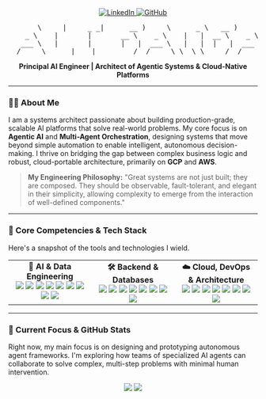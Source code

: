 <div align="center">
  <a href="https://www.linkedin.com/in/alibaqbani" target="_blank">
    <img src="https://img.shields.io/badge/LinkedIn-0077B5?style=for-the-badge&logo=linkedin&logoColor=white" alt="LinkedIn"/>
  </a>
  <a href="https://github.com/alibaqbani" target="_blank">
    <img src="https://img.shields.io/badge/GitHub-181717?style=for-the-badge&logo=github&logoColor=white" alt="GitHub"/>
  </a>
  </div>

<pre align="center">
       \     |     _ _|      __ )     \      _ \   __ )     \      \  | _ _| 
    _ \    |       |       __ \    _ \    |   |  __ \    _ \      \ |   |  
   ___ \   |       |       |   |  ___ \   |   |  |   |  ___ \   |\  |   |  
 _/    _\ _____| ___|     ____/ _/    _\ \__\_\ ____/ _/    _\ _| \_| ___| 
</pre>

<div align="center">
  <strong>Principal AI Engineer | Architect of Agentic Systems & Cloud-Native Platforms</strong>
</div>

---

### 👨‍💻 About Me

I am a systems architect passionate about building production-grade, scalable AI platforms that solve real-world problems. My core focus is on **Agentic AI** and **Multi-Agent Orchestration**, designing systems that move beyond simple automation to enable intelligent, autonomous decision-making. I thrive on bridging the gap between complex business logic and robust, cloud-portable architecture, primarily on **GCP** and **AWS**.

> **My Engineering Philosophy:** "Great systems are not just built; they are composed. They should be observable, fault-tolerant, and elegant in their simplicity, allowing complexity to emerge from the interaction of well-defined components."

---

### 🚀 Core Competencies & Tech Stack

Here's a snapshot of the tools and technologies I wield.

<table>
  <tr>
    <td valign="top" width="33%">
      <div align="center">
        <strong>🤖 AI & Data Engineering</strong>
      </div>
      <div align="center">
        <a href="#"><img src="https://img.shields.io/badge/Agentic_AI-000000?style=flat&logo=openai&logoColor=white" /></a>
        <a href="#"><img src="https://img.shields.io/badge/Genkit-4A90E2?style=flat" /></a>
        <a href="#"><img src="https://img.shields.io/badge/LangChain-8A2BE2?style=flat" /></a>
        <a href="#"><img src="https://img.shields.io/badge/RAG-D8BFD8?style=flat" /></a>
        <a href="#"><img src="https://img.shields.io/badge/Pinecone-0077B5?style=flat&logo=pinecone&logoColor=white" /></a>
        <a href="#"><img src="https://img.shields.io/badge/Weaviate-FF69B4?style=flat" /></a>
        <a href="#"><img src="https://img.shields.io/badge/n8n-32CD32?style=flat" /></a>
        <a href="#"><img src="https://img.shields.io/badge/BigQuery-4A90E2?style=flat&logo=google-cloud&logoColor=white" /></a>
        <a href="#"><img src="https://img.shields.io/badge/SageMaker-FF9900?style=flat&logo=amazon-aws&logoColor=white" /></a>
      </div>
    </td>
    <td valign="top" width="33%">
      <div align="center">
        <strong>🛠️ Backend & Databases</strong>
      </div>
      <div align="center">
        <a href="#"><img src="https://img.shields.io/badge/.NET-512BD4?style=flat&logo=dotnet&logoColor=white" /></a>
        <a href="#"><img src="https://img.shields.io/badge/Python-3776AB?style=flat&logo=python&logoColor=white" /></a>
        <a href="#"><img src="https://img.shields.io/badge/Go-00ADD8?style=flat&logo=go&logoColor=white" /></a>
        <a href="#"><img src="https://img.shields.io/badge/Node.js-339933?style=flat&logo=node.js&logoColor=white" /></a>
        <a href="#"><img src="https://img.shields.io/badge/PostgreSQL-336791?style=flat&logo=postgresql&logoColor=white" /></a>
        <a href="#"><img src="https://img.shields.io/badge/MongoDB-47A248?style=flat&logo=mongodb&logoColor=white" /></a>
        <a href="#"><img src="https://img.shields.io/badge/Redis-DC382D?style=flat&logo=redis&logoColor=white" /></a>
        <a href="#"><img src="https://img.shields.io/badge/gRPC-009D57?style=flat" /></a>
      </div>
    </td>
    <td valign="top" width="33%">
      <div align="center">
        <strong>☁️ Cloud, DevOps & Architecture</strong>
      </div>
      <div align="center">
        <a href="#"><img src="https://img.shields.io/badge/GCP-4285F4?style=flat&logo=google-cloud&logoColor=white" /></a>
        <a href="#"><img src="https://img.shields.io/badge/AWS-232F3E?style=flat&logo=amazon-aws&logoColor=white" /></a>
        <a href="#"><img src="https://img.shields.io/badge/Docker-2496ED?style=flat&logo=docker&logoColor=white" /></a>
        <a href="#"><img src="https://img.shields.io/badge/Kubernetes-326CE5?style=flat&logo=kubernetes&logoColor=white" /></a>
        <a href="#"><img src="https://img.shields.io/badge/Terraform-7B42BC?style=flat&logo=terraform&logoColor=white" /></a>
        <a href="#"><img src="https://img.shields.io/badge/Microservices-F37626?style=flat" /></a>
        <a href="#"><img src="https://img.shields.io/badge/Event‑Driven-8B0000?style=flat" /></a>
        <a href="#"><img src="https://img.shields.io/badge/DDD-9370DB?style=flat" /></a>
      </div>
    </td>
  </tr>
</table>

---

### 🎯 Current Focus & GitHub Stats

Right now, my main focus is on designing and prototyping autonomous agent frameworks. I'm exploring how teams of specialized AI agents can collaborate to solve complex, multi-step problems with minimal human intervention.

<div align="center">

<img src="https://github-readme-stats.vercel.app/api?username=alibaqbani&show_icons=true&theme=dracula&include_all_commits=true&count_private=true"/>

<img src="https://github-readme-stats.vercel.app/api/top-langs/?username=alibaqbani&layout=compact&langs_count=8&theme=dracula"/>

</div>
